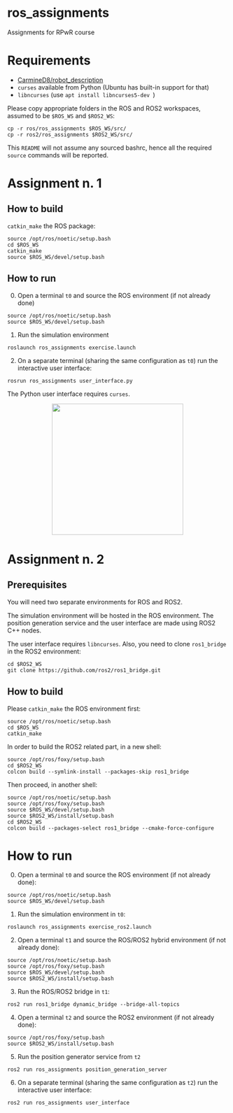 # ros_assignments
Assignments for RPwR course

# Requirements

- [CarmineD8/robot_description](https://github.com/CarmineD8/robot_description)
- `curses` available from Python (Ubuntu has built-in support for that)
- `libncurses` (use `apt install libncurses5-dev `)

Please copy appropriate folders in the ROS and ROS2 workspaces, assumed to be `$ROS_WS` and `$ROS2_WS`:
```
cp -r ros/ros_assignments $ROS_WS/src/
cp -r ros2/ros_assignments $ROS2_WS/src/
```

This `README` will not assume any sourced bashrc, hence all the required `source` commands will be reported.

# Assignment n. 1

## How to build

`catkin_make` the ROS package:
```
source /opt/ros/noetic/setup.bash
cd $ROS_WS
catkin_make
source $ROS_WS/devel/setup.bash
```

## How to run

0. Open a terminal `t0` and source the ROS environment (if not already done)
```
source /opt/ros/noetic/setup.bash
source $ROS_WS/devel/setup.bash
```

1. Run the simulation environment
```
roslaunch ros_assignments exercise.launch
```

2. On a separate terminal (sharing the same configuration as `t0`) run the interactive user interface:
```
rosrun ros_assignments user_interface.py
```
The Python user interface requires `curses`.

<p align="center"><img src="https://github.com/xEnVrE/ros_assignments/blob/master/assets/ui.jpg" alt="" height=300px/></p>


# Assignment n. 2

## Prerequisites

You will need two separate environments for ROS and ROS2.

The simulation environment will be hosted in the ROS environment. The position generation service and the user interface are made using ROS2 C++ nodes.

The user interface requires `libncurses`. Also, you need to clone `ros1_bridge` in the ROS2 environment:

```
cd $ROS2_WS
git clone https://github.com/ros2/ros1_bridge.git
```

## How to build

Please `catkin_make` the ROS environment first:
```
source /opt/ros/noetic/setup.bash
cd $ROS_WS
catkin_make
```

In order to build the ROS2 related part, in a new shell:
```
source /opt/ros/foxy/setup.bash
cd $ROS2_WS
colcon build --symlink-install --packages-skip ros1_bridge
```

Then proceed, in another shell:
```
source /opt/ros/noetic/setup.bash
source /opt/ros/foxy/setup.bash 
source $ROS_WS/devel/setup.bash
source $ROS2_WS/install/setup.bash
cd $ROS2_WS
colcon build --packages-select ros1_bridge --cmake-force-configure
```

# How to run

0. Open a terminal `t0` and source the ROS environment (if not already done):
```
source /opt/ros/noetic/setup.bash
source $ROS_WS/devel/setup.bash
```

1. Run the simulation environment in `t0`:
```
roslaunch ros_assignments exercise_ros2.launch
```

2. Open a terminal `t1` and source the ROS/ROS2 hybrid environment (if not already done):
```
source /opt/ros/noetic/setup.bash
source /opt/ros/foxy/setup.bash 
source $ROS_WS/devel/setup.bash
source $ROS2_WS/install/setup.bash
```

3. Run the ROS/ROS2 bridge in `t1`:
```
ros2 run ros1_bridge dynamic_bridge --bridge-all-topics
```

4. Open a terminal `t2` and source the ROS2 environment (if not already done):
```
source /opt/ros/foxy/setup.bash 
source $ROS2_WS/install/setup.bash
```

5. Run the position generator service from `t2`
```
ros2 run ros_assignments position_generation_server
```

6. On a separate terminal (sharing the same configuration as `t2`) run the interactive user interface:
```
ros2 run ros_assignments user_interface
```

